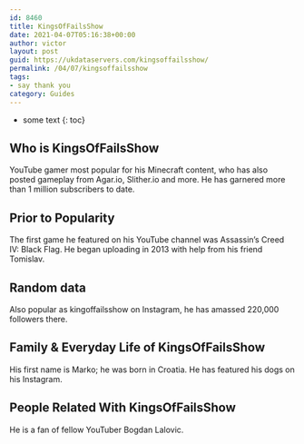 ```yaml
---
id: 8460
title: KingsOfFailsShow
date: 2021-04-07T05:16:38+00:00
author: victor
layout: post
guid: https://ukdataservers.com/kingsoffailsshow/
permalink: /04/07/kingsoffailsshow
tags:
- say thank you
category: Guides
---
```


* some text
{: toc}


## Who is KingsOfFailsShow



YouTube gamer most popular for his Minecraft content, who has also posted gameplay from Agar.io, Slither.io and more. He has garnered more than 1 million subscribers to date.

                
                
                
## Prior to Popularity



The first game he featured on his YouTube channel was Assassin&#8217;s Creed IV: Black Flag. He began uploading in 2013 with help from his friend Tomislav.

                
                
                
## Random data



Also popular as kingoffailsshow on Instagram, he has amassed 220,000 followers there.

                
                
                
## Family & Everyday Life of KingsOfFailsShow



His first name is Marko; he was born in Croatia. He has featured his dogs on his Instagram.

                
                
                
## People Related With KingsOfFailsShow



He is a fan of fellow YouTuber Bogdan Lalovic.

                
              
            
          
          
          